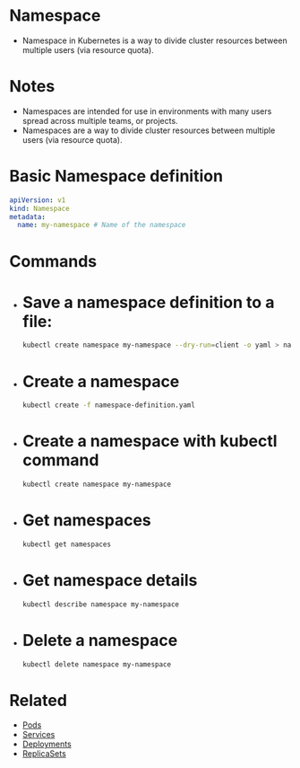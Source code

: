 # Namespace

- Namespace in Kubernetes is a way to divide cluster resources between multiple users (via resource quota).

# Notes

- Namespaces are intended for use in environments with many users spread across multiple teams, or projects.
- Namespaces are a way to divide cluster resources between multiple users (via resource quota).

# Basic Namespace definition

```yaml
apiVersion: v1
kind: Namespace
metadata:
  name: my-namespace # Name of the namespace
```

# Commands

- # Save a namespace definition to a file:

  ```bash
  kubectl create namespace my-namespace --dry-run=client -o yaml > namespace-definition.yaml
  ```

- # Create a namespace

  ```bash
  kubectl create -f namespace-definition.yaml
  ```

- # Create a namespace with kubectl command

  ```bash
  kubectl create namespace my-namespace
  ```

- # Get namespaces

  ```bash
  kubectl get namespaces
  ```

- # Get namespace details

  ```bash
  kubectl describe namespace my-namespace
  ```

- # Delete a namespace

  ```bash
  kubectl delete namespace my-namespace
  ```

# Related

- [Pods](basics-commands/pods/pods.md)
- [Services](basics-commands/services/service.md)
- [Deployments](basics-commands/deployments/deployments.md)
- [ReplicaSets](basics-commands/replicasets/replicasets.md)
